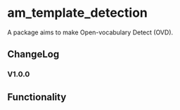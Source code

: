# am_template_detection
A package aims to make Open-vocabulary Detect (OVD).

## ChangeLog
### V1.0.0

## Functionality

